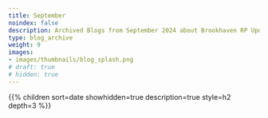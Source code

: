 ```yaml
---
title: September
noindex: false
description: Archived Blogs from September 2024 about Brookhaven RP Updates, exciting news, and new findings
type: blog_archive
weight: 9
images:
- images/thumbnails/blog_splash.png
# draft: true
# hidden: true
---
```




{{% children sort=date showhidden=true description=true style=h2  depth=3 %}}
